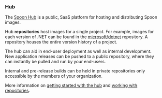 ### Hub

The [Spoon Hub](/hub) is a public, SaaS platform for hosting and distributing Spoon images. 

Hub **repositories** host images for a single project. For example, images for each version of .NET can be found in the [microsoft/dotnet](/hub/microsoft/dotnet) repository. A repository houses the entire version history of a project.

The hub can aid in end-user deployment as well as internal development. New application releases can be pushed to a public repository, where they can instantly be pulled and run by your end-users. 

Internal and pre-release builds can be held in private repositories only accessible by the members of your organization.

More information on [getting started with the hub](/docs/hub) and [working with repositories](/docs/hub/Repositories).